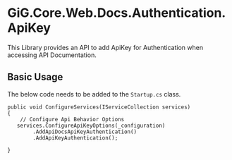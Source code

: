 # GiG.Core.Web.Docs.Authentication.ApiKey

This Library provides an API to add ApiKey for Authentication when accessing API Documentation.

## Basic Usage

The below code needs to be added to the `Startup.cs` class.

```chsarp
public void ConfigureServices(IServiceCollection services)
{
    // Configure Api Behavior Options
   services.ConfigureApiKeyOptions(_configuration)
        .AddApiDocsApiKeyAuthentication()
		.AddApiKeyAuthentication();

}
```